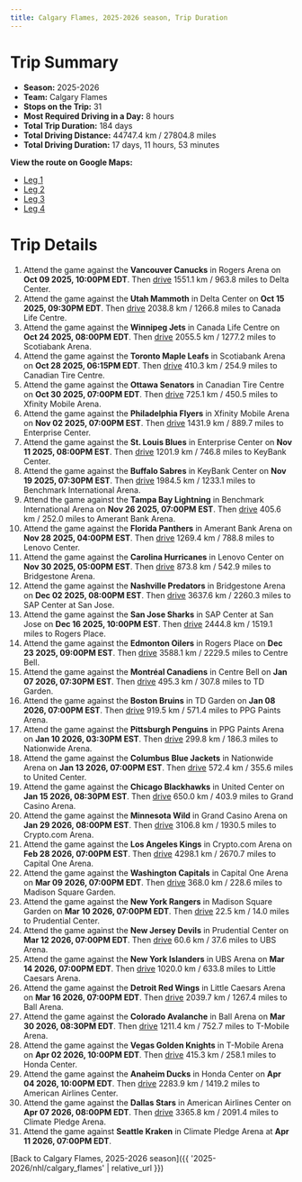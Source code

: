 ```yaml
---
title: Calgary Flames, 2025-2026 season, Trip Duration
---
```


# Trip Summary
- **Season:** 2025-2026
- **Team:** Calgary Flames
- **Stops on the Trip:** 31
- **Most Required Driving in a Day:** 8 hours
- **Total Trip Duration:** 184 days
- **Total Driving Distance:** 44747.4 km / 27804.8 miles
- **Total Driving Duration:** 17 days, 11 hours, 53 minutes

**View the route on Google Maps:**
- [Leg 1](https://www.google.com/maps/dir/Rogers+Arena+Vancouver/Delta+Center+Utah/Canada+Life+Centre+Winnipeg/Scotiabank+Arena+Toronto/Canadian+Tire+Centre+Ottawa/Xfinity+Mobile+Arena+Philadelphia/Enterprise+Center+St.+Louis/KeyBank+Center+Buffalo/Benchmark+International+Arena+Tampa+Bay/Amerant+Bank+Arena+Florida)
- [Leg 2](https://www.google.com/maps/dir/Amerant+Bank+Arena+Florida/Lenovo+Center+Carolina/Bridgestone+Arena+Nashville/SAP+Center+at+San+Jose+San+Jose/Rogers+Place+Edmonton/Centre+Bell+Montréal/TD+Garden+Boston/PPG+Paints+Arena+Pittsburgh/Nationwide+Arena+Columbus/United+Center+Chicago)
- [Leg 3](https://www.google.com/maps/dir/United+Center+Chicago/Grand+Casino+Arena+Minnesota/Crypto.com+Arena+Los+Angeles/Capital+One+Arena+Washington/Madison+Square+Garden+New+York/Prudential+Center+New+Jersey/UBS+Arena+New+York/Little+Caesars+Arena+Detroit/Ball+Arena+Colorado/T-Mobile+Arena+Vegas)
- [Leg 4](https://www.google.com/maps/dir/T-Mobile+Arena+Vegas/Honda+Center+Anaheim/American+Airlines+Center+Dallas/Climate+Pledge+Arena+Seattle)

# Trip Details
1. Attend the game against the **Vancouver Canucks** in Rogers Arena on **Oct 09 2025, 10:00PM EDT**. Then [drive](https://www.google.com/maps/dir/Rogers+Arena+Vancouver/Delta+Center+Utah) 1551.1 km / 963.8 miles to Delta Center.
2. Attend the game against the **Utah Mammoth** in Delta Center on **Oct 15 2025, 09:30PM EDT**. Then [drive](https://www.google.com/maps/dir/Delta+Center+Utah/Canada+Life+Centre+Winnipeg) 2038.8 km / 1266.8 miles to Canada Life Centre.
3. Attend the game against the **Winnipeg Jets** in Canada Life Centre on **Oct 24 2025, 08:00PM EDT**. Then [drive](https://www.google.com/maps/dir/Canada+Life+Centre+Winnipeg/Scotiabank+Arena+Toronto) 2055.5 km / 1277.2 miles to Scotiabank Arena.
4. Attend the game against the **Toronto Maple Leafs** in Scotiabank Arena on **Oct 28 2025, 06:15PM EDT**. Then [drive](https://www.google.com/maps/dir/Scotiabank+Arena+Toronto/Canadian+Tire+Centre+Ottawa) 410.3 km / 254.9 miles to Canadian Tire Centre.
5. Attend the game against the **Ottawa Senators** in Canadian Tire Centre on **Oct 30 2025, 07:00PM EDT**. Then [drive](https://www.google.com/maps/dir/Canadian+Tire+Centre+Ottawa/Xfinity+Mobile+Arena+Philadelphia) 725.1 km / 450.5 miles to Xfinity Mobile Arena.
6. Attend the game against the **Philadelphia Flyers** in Xfinity Mobile Arena on **Nov 02 2025, 07:00PM EST**. Then [drive](https://www.google.com/maps/dir/Xfinity+Mobile+Arena+Philadelphia/Enterprise+Center+St.+Louis) 1431.9 km / 889.7 miles to Enterprise Center.
7. Attend the game against the **St. Louis Blues** in Enterprise Center on **Nov 11 2025, 08:00PM EST**. Then [drive](https://www.google.com/maps/dir/Enterprise+Center+St.+Louis/KeyBank+Center+Buffalo) 1201.9 km / 746.8 miles to KeyBank Center.
8. Attend the game against the **Buffalo Sabres** in KeyBank Center on **Nov 19 2025, 07:30PM EST**. Then [drive](https://www.google.com/maps/dir/KeyBank+Center+Buffalo/Benchmark+International+Arena+Tampa+Bay) 1984.5 km / 1233.1 miles to Benchmark International Arena.
9. Attend the game against the **Tampa Bay Lightning** in Benchmark International Arena on **Nov 26 2025, 07:00PM EST**. Then [drive](https://www.google.com/maps/dir/Benchmark+International+Arena+Tampa+Bay/Amerant+Bank+Arena+Florida) 405.6 km / 252.0 miles to Amerant Bank Arena.
10. Attend the game against the **Florida Panthers** in Amerant Bank Arena on **Nov 28 2025, 04:00PM EST**. Then [drive](https://www.google.com/maps/dir/Amerant+Bank+Arena+Florida/Lenovo+Center+Carolina) 1269.4 km / 788.8 miles to Lenovo Center.
11. Attend the game against the **Carolina Hurricanes** in Lenovo Center on **Nov 30 2025, 05:00PM EST**. Then [drive](https://www.google.com/maps/dir/Lenovo+Center+Carolina/Bridgestone+Arena+Nashville) 873.8 km / 542.9 miles to Bridgestone Arena.
12. Attend the game against the **Nashville Predators** in Bridgestone Arena on **Dec 02 2025, 08:00PM EST**. Then [drive](https://www.google.com/maps/dir/Bridgestone+Arena+Nashville/SAP+Center+at+San+Jose+San+Jose) 3637.6 km / 2260.3 miles to SAP Center at San Jose.
13. Attend the game against the **San Jose Sharks** in SAP Center at San Jose on **Dec 16 2025, 10:00PM EST**. Then [drive](https://www.google.com/maps/dir/SAP+Center+at+San+Jose+San+Jose/Rogers+Place+Edmonton) 2444.8 km / 1519.1 miles to Rogers Place.
14. Attend the game against the **Edmonton Oilers** in Rogers Place on **Dec 23 2025, 09:00PM EST**. Then [drive](https://www.google.com/maps/dir/Rogers+Place+Edmonton/Centre+Bell+Montréal) 3588.1 km / 2229.5 miles to Centre Bell.
15. Attend the game against the **Montréal Canadiens** in Centre Bell on **Jan 07 2026, 07:30PM EST**. Then [drive](https://www.google.com/maps/dir/Centre+Bell+Montréal/TD+Garden+Boston) 495.3 km / 307.8 miles to TD Garden.
16. Attend the game against the **Boston Bruins** in TD Garden on **Jan 08 2026, 07:00PM EST**. Then [drive](https://www.google.com/maps/dir/TD+Garden+Boston/PPG+Paints+Arena+Pittsburgh) 919.5 km / 571.4 miles to PPG Paints Arena.
17. Attend the game against the **Pittsburgh Penguins** in PPG Paints Arena on **Jan 10 2026, 03:30PM EST**. Then [drive](https://www.google.com/maps/dir/PPG+Paints+Arena+Pittsburgh/Nationwide+Arena+Columbus) 299.8 km / 186.3 miles to Nationwide Arena.
18. Attend the game against the **Columbus Blue Jackets** in Nationwide Arena on **Jan 13 2026, 07:00PM EST**. Then [drive](https://www.google.com/maps/dir/Nationwide+Arena+Columbus/United+Center+Chicago) 572.4 km / 355.6 miles to United Center.
19. Attend the game against the **Chicago Blackhawks** in United Center on **Jan 15 2026, 08:30PM EST**. Then [drive](https://www.google.com/maps/dir/United+Center+Chicago/Grand+Casino+Arena+Minnesota) 650.0 km / 403.9 miles to Grand Casino Arena.
20. Attend the game against the **Minnesota Wild** in Grand Casino Arena on **Jan 29 2026, 08:00PM EST**. Then [drive](https://www.google.com/maps/dir/Grand+Casino+Arena+Minnesota/Crypto.com+Arena+Los+Angeles) 3106.8 km / 1930.5 miles to Crypto.com Arena.
21. Attend the game against the **Los Angeles Kings** in Crypto.com Arena on **Feb 28 2026, 07:00PM EST**. Then [drive](https://www.google.com/maps/dir/Crypto.com+Arena+Los+Angeles/Capital+One+Arena+Washington) 4298.1 km / 2670.7 miles to Capital One Arena.
22. Attend the game against the **Washington Capitals** in Capital One Arena on **Mar 09 2026, 07:00PM EDT**. Then [drive](https://www.google.com/maps/dir/Capital+One+Arena+Washington/Madison+Square+Garden+New+York) 368.0 km / 228.6 miles to Madison Square Garden.
23. Attend the game against the **New York Rangers** in Madison Square Garden on **Mar 10 2026, 07:00PM EDT**. Then [drive](https://www.google.com/maps/dir/Madison+Square+Garden+New+York/Prudential+Center+New+Jersey) 22.5 km / 14.0 miles to Prudential Center.
24. Attend the game against the **New Jersey Devils** in Prudential Center on **Mar 12 2026, 07:00PM EDT**. Then [drive](https://www.google.com/maps/dir/Prudential+Center+New+Jersey/UBS+Arena+New+York) 60.6 km / 37.6 miles to UBS Arena.
25. Attend the game against the **New York Islanders** in UBS Arena on **Mar 14 2026, 07:00PM EDT**. Then [drive](https://www.google.com/maps/dir/UBS+Arena+New+York/Little+Caesars+Arena+Detroit) 1020.0 km / 633.8 miles to Little Caesars Arena.
26. Attend the game against the **Detroit Red Wings** in Little Caesars Arena on **Mar 16 2026, 07:00PM EDT**. Then [drive](https://www.google.com/maps/dir/Little+Caesars+Arena+Detroit/Ball+Arena+Colorado) 2039.7 km / 1267.4 miles to Ball Arena.
27. Attend the game against the **Colorado Avalanche** in Ball Arena on **Mar 30 2026, 08:30PM EDT**. Then [drive](https://www.google.com/maps/dir/Ball+Arena+Colorado/T-Mobile+Arena+Vegas) 1211.4 km / 752.7 miles to T-Mobile Arena.
28. Attend the game against the **Vegas Golden Knights** in T-Mobile Arena on **Apr 02 2026, 10:00PM EDT**. Then [drive](https://www.google.com/maps/dir/T-Mobile+Arena+Vegas/Honda+Center+Anaheim) 415.3 km / 258.1 miles to Honda Center.
29. Attend the game against the **Anaheim Ducks** in Honda Center on **Apr 04 2026, 10:00PM EDT**. Then [drive](https://www.google.com/maps/dir/Honda+Center+Anaheim/American+Airlines+Center+Dallas) 2283.9 km / 1419.2 miles to American Airlines Center.
30. Attend the game against the **Dallas Stars** in American Airlines Center on **Apr 07 2026, 08:00PM EDT**. Then [drive](https://www.google.com/maps/dir/American+Airlines+Center+Dallas/Climate+Pledge+Arena+Seattle) 3365.8 km / 2091.4 miles to Climate Pledge Arena.
31. Attend the game against **Seattle Kraken** in Climate Pledge Arena at **Apr 11 2026, 07:00PM EDT**.

[Back to Calgary Flames, 2025-2026 season]({{ '2025-2026/nhl/calgary_flames' | relative_url }})
